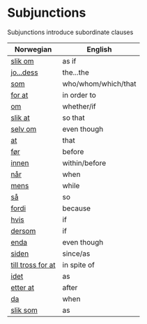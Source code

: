 # Subjunctions

Subjunctions introduce subordinate clauses

| Norwegian | English |
| --- | --- |
| [slik om](https://www.ordnett.no/search?language=no&phrase=slik%20om) | as if |
| [jo...dess](https://www.ordnett.no/search?language=no&phrase=jo...dess) | the...the |
| [som](https://www.ordnett.no/search?language=no&phrase=som) | who/whom/which/that |
| [for at](https://www.ordnett.no/search?language=no&phrase=for%20at) | in order to |
| [om](https://www.ordnett.no/search?language=no&phrase=om) | whether/if |
| [slik at](https://www.ordnett.no/search?language=no&phrase=slik%20at) | so that |
| [selv om](https://www.ordnett.no/search?language=no&phrase=selv%20om) | even though |
| [at](https://www.ordnett.no/search?language=no&phrase=at) | that |
| [før](https://www.ordnett.no/search?language=no&phrase=før) | before |
| [innen](https://www.ordnett.no/search?language=no&phrase=innen) | within/before |
| [når](https://www.ordnett.no/search?language=no&phrase=når) | when |
| [mens](https://www.ordnett.no/search?language=no&phrase=mens) | while |
| [så](https://www.ordnett.no/search?language=no&phrase=så) | so |
| [fordi](https://www.ordnett.no/search?language=no&phrase=fordi) | because |
| [hvis](https://www.ordnett.no/search?language=no&phrase=hvis) | if |
| [dersom](https://www.ordnett.no/search?language=no&phrase=dersom) | if |
| [enda](https://www.ordnett.no/search?language=no&phrase=enda) | even though |
| [siden](https://www.ordnett.no/search?language=no&phrase=siden) | since/as |
| [till tross for at](https://www.ordnett.no/search?language=no&phrase=till%20tross%20for%20at) | in spite of |
| [idet](https://www.ordnett.no/search?language=no&phrase=idet) | as |
| [etter at](https://www.ordnett.no/search?language=no&phrase=etter%20at) | after |
| [da](https://www.ordnett.no/search?language=no&phrase=da) | when |
| [slik som](https://www.ordnett.no/search?language=no&phrase=slik%20som) | as |


